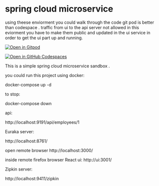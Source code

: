 
# spring cloud microservice 

using theese enviorment you could walk through the code git pod is better than codespace . traffic from ui to the api server not allowed in this eviorment you have to make them public and updated in the ui service in order to get the ui part up and running.

[![Open in Gitpod](https://gitpod.io/button/open-in-gitpod.svg)](http://gitpod.io/#https://github.com/sudeepcv/spring-cloud-microservice-docker)

[![Open in GitHub Codespaces](https://github.com/codespaces/badge.svg)](https://github.com/codespaces/new?hide_repo_select=true&ref=main&repo=0000000&machine=premiumLinux&devcontainer_path=.devcontainer%2Fdevcontainer.json&location=WestUs2)


This is a simple spring cloud microservice sandbox .

you could run this project using docker:


docker-compose up -d  

to stop:

docker-compose down 

api:

http://localhost:9191/api/employees/1

Euraka server:

http://localhost:8761/

open remote browser 
http://localhost:3000/

inside remote firefox browser React ui:
http://ui:3001/



Zipkin server:

http://localhost:9411/zipkin